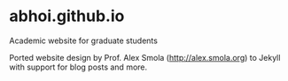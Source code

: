 # abhoi.github.io
Academic website for graduate students

Ported website design by Prof. Alex Smola (http://alex.smola.org) to Jekyll with support for blog posts and more.

